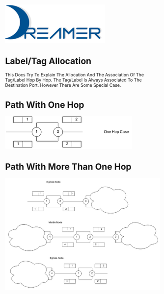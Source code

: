 ![Alt text](../repo_data/dreamer-logo.png "Optional title")

Label/Tag Allocation
====================

This Docs Try To Explain The Allocation And The Association
Of The Tag/Label Hop By Hop. The Tag/Label Is Always Associated To
The Destination Port. However There Are Some Special Case.

Path With One Hop
========
![Alt text](onehop.png "Optional title")

Path With More Than One Hop
=================
![Alt text](more_than_one_hop.png "Optional title")
